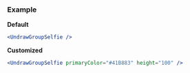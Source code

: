 ### Example

**Default**
```jsx
<UndrawGroupSelfie />
```

**Customized**
```jsx
<UndrawGroupSelfie primaryColor="#41B883" height="100" />
```
